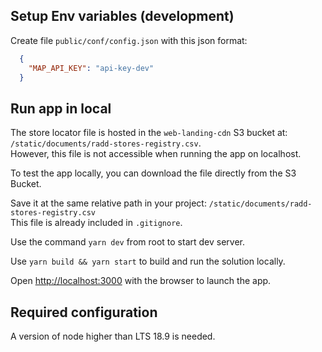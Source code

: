 ## Setup Env variables (development)

Create file `public/conf/config.json` with this json format:

```json
  {
    "MAP_API_KEY": "api-key-dev"
  }
```


## Run app in local

The store locator file is hosted in the `web-landing-cdn` S3 bucket at:  
`/static/documents/radd-stores-registry.csv`.  
However, this file is not accessible when running the app on localhost.

To test the app locally, you can download the file directly from the S3 Bucket.

Save it at the same relative path in your project: `/static/documents/radd-stores-registry.csv`  
This file is already included in `.gitignore`.

Use the command `yarn dev` from root to start dev server.

Use `yarn build && yarn start` to build and run the solution locally.

Open [http://localhost:3000](http://localhost:3000) with the browser to launch the app.

## Required configuration

A version of node higher than LTS 18.9 is needed.
